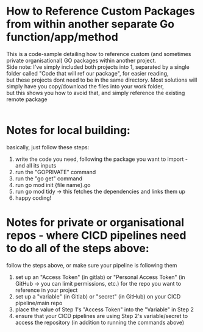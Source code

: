 # How to Reference Custom Packages from within another separate Go function/app/method
This is a code-sample detailing how to reference custom (and sometimes private organisational) GO packages within another project.
<br>
Side note: I've simply included both projects into 1, separated by a single folder called "Code that will ref our package", for easier reading,
<br>
but these projects dont need to be in the same directory. Most solutions will simply have you copy/download the files into your work folder, 
<br>but this shows you how to avoid that, and simply reference the existing remote package
<br></br>

# Notes for local building:
basically, just follow these steps:
1. write the code you need, following the package you want to import - and all its inputs
2. run the "GOPRIVATE" command
3. run the "go get" command
4. run go mod init {file name}.go
5. run go mod tidy -> this fetches the dependencies and links them up
6. happy coding!

# Notes for private or organisational repos - where CICD pipelines need to do all of the steps above:
follow the steps above, or make sure your pipeline is following them
1. set up an "Access Token" (in gitlab) or "Personal Access Token" (in GitHub -> you can limit permissions, etc.) for the repo you want to reference in your project
2. set up a "variable" (in Gitlab) or "secret" (in GitHub) on your CICD pipeline/main repo
3. place the value of Step 1's "Access Token" into the "Variable" in Step 2
4. ensure that your CICD pipelines are using Step 2's variable/secret to access the repository (in addition to running the commands above)
